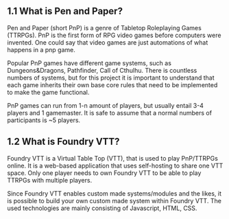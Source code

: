 
## 1.1 What is Pen and Paper?

Pen and Paper (short PnP) is a genre of Tabletop Roleplaying Games (TTRPGs). PnP is the first form of RPG video games before computers were invented. One could say that video games are just automations of what happens in a pnp game.

Popular PnP games have different game systems, such as Dungeons&Dragons, Pathfinder, Call of Cthulhu. There is countless numbers of systems, but for this project it is important to understand that each game inherits their own base core rules that need to be implemented to make the game functional.

PnP games can run from 1-n amount of players, but usually entail 3-4 players and 1 gamemaster. It is safe to assume that a normal numbers of participants is ~5 players.

## 1.2 What is Foundry VTT?

Foundry VTT is a Virtual Table Top (VTT), that is used to play PnP/TTRPGs online. It is a web-based application that uses self-hosting to share one VTT space. Only one player needs to own Foundry VTT to be able to play TTRPGs with multiple players.

Since Foundry VTT enables custom made systems/modules and the likes, it is possible to build your own custom made system within Foundry VTT. The used technologies are mainly consisting of Javascript, HTML, CSS.